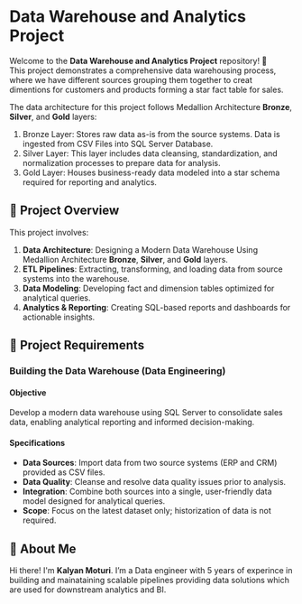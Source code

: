 # Data Warehouse and Analytics Project

Welcome to the **Data Warehouse and Analytics Project** repository! 🚀  
This project demonstrates a comprehensive data warehousing process, where we have different sources grouping them together to creat dimentions for customers and products forming a star 
fact table for sales.



The data architecture for this project follows Medallion Architecture **Bronze**, **Silver**, and **Gold** layers:

1. Bronze Layer: Stores raw data as-is from the source systems. Data is ingested from CSV Files into SQL Server Database.
2. Silver Layer: This layer includes data cleansing, standardization, and normalization processes to prepare data for analysis.
3. Gold Layer: Houses business-ready data modeled into a star schema required for reporting and analytics.

## 📖 Project Overview

This project involves:

1. **Data Architecture**: Designing a Modern Data Warehouse Using Medallion Architecture **Bronze**, **Silver**, and **Gold** layers.
2. **ETL Pipelines**: Extracting, transforming, and loading data from source systems into the warehouse.
3. **Data Modeling**: Developing fact and dimension tables optimized for analytical queries.
4. **Analytics & Reporting**: Creating SQL-based reports and dashboards for actionable insights.

## 🚀 Project Requirements

### Building the Data Warehouse (Data Engineering)

#### Objective
Develop a modern data warehouse using SQL Server to consolidate sales data, enabling analytical reporting and informed decision-making.

#### Specifications
- **Data Sources**: Import data from two source systems (ERP and CRM) provided as CSV files.
- **Data Quality**: Cleanse and resolve data quality issues prior to analysis.
- **Integration**: Combine both sources into a single, user-friendly data model designed for analytical queries.
- **Scope**: Focus on the latest dataset only; historization of data is not required.


## 🌟 About Me

Hi there! I'm **Kalyan Moturi**. I’m a Data engineer with 5 years of experince in building and mainataining scalable pipelines providing data solutions which are used for downstream analytics and BI.
